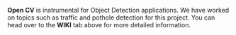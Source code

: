 **Open CV** is instrumental for Object Detection applications. We have worked on topics such as traffic and pothole detection for this project. You can head over to the **WIKI** tab above for more detailed information. 
